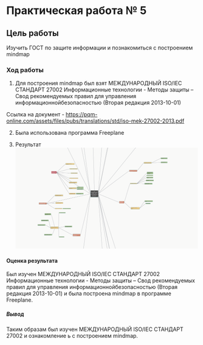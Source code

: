 # Практическая работа № 5

## Цель работы

Изучить ГОСТ по защите информации и познакомиться с построением mindmap

### Ход работы

1. Для построения mindmap был взят МЕЖДУНАРОДНЫЙ ISO/IEC СТАНДАРТ 27002 Информационные технологии - Методы защиты – Свод рекомендуемых правил для управления информационнойбезопасностью (Вторая редакция 2013-10-01)

Ссылка на документ - https://pqm-online.com/assets/files/pubs/translations/std/iso-mek-27002-2013.pdf

2. Была использована программа Freeplane

3. Результат
![screenshots_1](https://github.com/SKulLHelL/authentication-system-6-sem/blob/main/Lab%205/screenshots/Screenshot_1.png)

#### Оценка результата

Был изучен  МЕЖДУНАРОДНЫЙ ISO/IEC СТАНДАРТ 27002 Информационные технологии - Методы защиты – Свод рекомендуемых правил для управления информационнойбезопасностью (Вторая редакция 2013-10-01) и была построена mindmap в программе Freeplane.

##### Вывод

Таким образам был изучен МЕЖДУНАРОДНЫЙ ISO/IEC СТАНДАРТ 27002 и ознакомление ь с построением mindmap.
